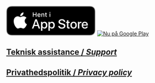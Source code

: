 <a href="http://itunes.apple.com/app/id1449294414"><img alt="Hent i App Store" src="./assets/app-store-badge.svg"></a> <a href='https://play.google.com/store/apps/details?id=nu.skoleglaede.bank&pcampaignid=MKT-Other-global-all-co-prtnr-py-PartBadge-Mar2515-1'><img alt='Nu på Google Play' src='https://play.google.com/intl/en_us/badges/images/generic/da_badge_web_generic.png' style="height: 60px"/></a>

## [Teknisk assistance / _Support_](./teknisk-assistance)

## [Privathedspolitik / _Privacy policy_](./privathedspolitik)